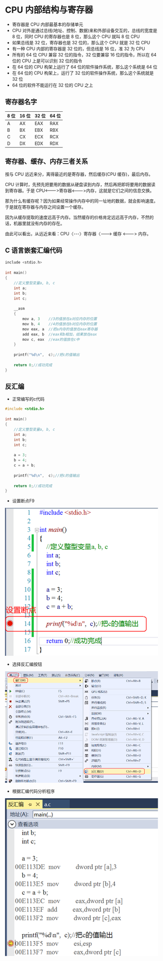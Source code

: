 # CPU 内部结构与寄存器

- 寄存器是 CPU 内部最基本的存储单元
- CPU 对外是通过总线(地址、控制、数据)来和外部设备交互的，总线的宽度是 8 位，同时 CPU 的寄存器也是 8 位，那么这个 CPU 就叫 8 位 CPU
- 如果总线是 32 位，寄存器也是 32 位的，那么这个 CPU 就是 32 位 CPU
- 有一种 CPU 内部的寄存器是 32 位的，但总线是 16 位，准 32 为 CPU
- 所有的 64 位 CPU 兼容 32 位的指令，32 位要兼容 16 位的指令，所以在 64 位的 CPU 上是可以识别 32 位的指令
- 在 64 位的 CPU 构架上运行了 64 位的软件操作系统，那么这个系统是 64 位
- 在 64 位的 CPU 构架上，运行了 32 位的软件操作系统，那么这个系统就是 32 位
- 64 位的软件不能运行在 32 位的 CPU 之上

## 寄存器名字

| 8 位 | 16 位 | 32 位 | 64 位 |
| ---- | ----- | ----- | ----- |
| A    | AX    | EAX   | RAX   |
| B    | BX    | EBX   | RBX   |
| C    | CX    | ECX   | RCX   |
| D    | DX    | EDX   | RDX   |

## 寄存器、缓存、内存三者关系

按与 CPU 远近来分，离得最近的是寄存器，然后缓存(CPU 缓存)，最后内存。

CPU 计算时，先预先把要用的数据从硬盘读到内存，然后再把即将要用的数据读到寄存器。于是 CPU<--->寄存器<--->内存，这就是它们之间的信息交换。

那为什么有缓存呢？因为如果经常操作内存中的同一址地的数据，就会影响速度。于是就在寄存器与内存之间设置一个缓存。

因为从缓存提取的速度远高于内存。当然缓存的价格肯定远远高于内存，不然的话，机器里就没有内存的存在。

由此可以看出，从远近来看：CPU〈---〉寄存器〈---> 缓存 <---> 内存。

## C 语言嵌套汇编代码

```c
include <stdio.h>

int main()
{
	//定义整型变量a, b, c
	int a;
	int b;
	int c;

	__asm
	{
		mov a, 3	//3的值放在a对应内存的位置
		mov b, 4	//4的值放在b对应内存的位置
		mov eax, a	//把a内存的值放在eax寄存器
		add eax, b	//eax和b相加，结果放在eax
		mov c, eax	//eax的值放在c中
	}

	printf("%d\n",  c);//把c的值输出

	return 0;//成功完成
}
```

## 反汇编

- 正常编写的c代码

```c
#include <stdio.h>

int main()
{
	//定义整型变量a, b, c
	int a;
	int b;
	int c;

	a = 3;
	b = 4;
	c = a + b;
	
	printf("%d\n",  c);//把c的值输出

	return 0;//成功完成
}
```

- 设置断点F9

![设置断点F9](./img/CPU内部结构与寄存器/1.png)

- 选择反汇编按钮

![设置断点F9](./img/CPU内部结构与寄存器/2.png)

- 根据汇编代码分析程序

![设置断点F9](./img/CPU内部结构与寄存器/3.png)
